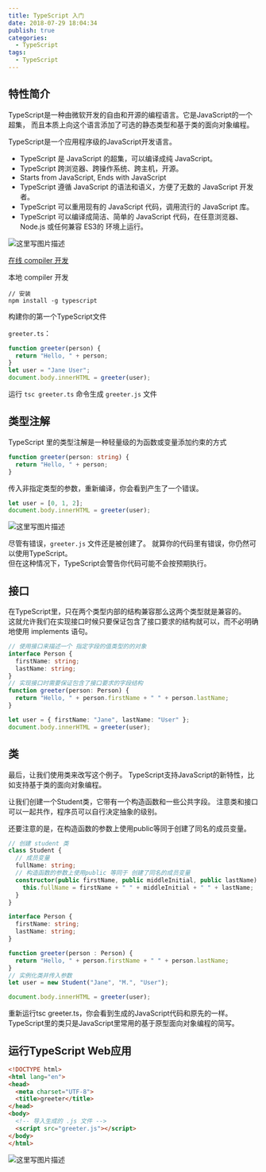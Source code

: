 ```yaml
---
title: TypeScript 入门
date: 2018-07-29 18:04:34
publish: true
categories:
  - TypeScript
tags:
  - TypeScript
---
```


## 特性简介
TypeScript是一种由微软开发的自由和开源的编程语言。它是JavaScript的一个超集，
而且本质上向这个语言添加了可选的静态类型和基于类的面向对象编程。

TypeScript是一个应用程序级的JavaScript开发语言。

- TypeScript 是 JavaScript 的超集，可以编译成纯 JavaScript。
- TypeScript 跨浏览器、跨操作系统、跨主机，开源。
- Starts from JavaScript, Ends with JavaScript
- TypeScript 遵循 JavaScript 的语法和语义，方便了无数的 JavaScript 开发者。
- TypeScript 可以重用现有的 JavaScript 代码，调用流行的 JavaScript 库。
- TypeScript 可以编译成简洁、简单的 JavaScript 代码，在任意浏览器、Node.js 或任何兼容 ES3的 环境上运行。

![这里写图片描述](https://wildye.cn/static/images/blog/8eff68f4/01.jpg)

[在线 compiler 开发](http://www.typescriptlang.org/play/)

本地 compiler 开发
```
// 安装
npm install -g typescript
```
构建你的第一个TypeScript文件

`greeter.ts`：
```typescript
function greeter(person) {
  return "Hello, " + person;
}
let user = "Jane User";
document.body.innerHTML = greeter(user);
```

运行 `tsc greeter.ts` 命令生成 `greeter.js` 文件

## 类型注解
TypeScript 里的类型注解是一种轻量级的为函数或变量添加约束的方式
```typescript
function greeter(person: string) {
  return "Hello, " + person;
}
```

传入非指定类型的参数，重新编译，你会看到产生了一个错误。
```typescript
let user = [0, 1, 2];
document.body.innerHTML = greeter(user);
```
![这里写图片描述](https://wildye.cn/static/images/blog/8eff68f4/02.jpg)

尽管有错误，`greeter.js` 文件还是被创建了。 就算你的代码里有错误，你仍然可以使用TypeScript。  
但在这种情况下，TypeScript会警告你代码可能不会按预期执行。

## 接口
在TypeScript里，只在两个类型内部的结构兼容那么这两个类型就是兼容的。   
这就允许我们在实现接口时候只要保证包含了接口要求的结构就可以，而不必明确地使用 implements 语句。
```typescript
// 使用接口来描述一个 指定字段的值类型的的对象
interface Person {
  firstName: string;
  lastName: string;
}
// 实现接口时需要保证包含了接口要求的字段结构
function greeter(person: Person) {
  return "Hello, " + person.firstName + " " + person.lastName;
}

let user = { firstName: "Jane", lastName: "User" };
document.body.innerHTML = greeter(user);
```
## 类
最后，让我们使用类来改写这个例子。 TypeScript支持JavaScript的新特性，比如支持基于类的面向对象编程。

让我们创建一个Student类，它带有一个构造函数和一些公共字段。 注意类和接口可以一起共作，程序员可以自行决定抽象的级别。

还要注意的是，在构造函数的参数上使用public等同于创建了同名的成员变量。
```typescript
// 创建 student 类
class Student {
  // 成员变量
  fullName: string;
  // 构造函数的参数上使用public 等同于 创建了同名的成员变量
  constructor(public firstName, public middleInitial, public lastName) {
    this.fullName = firstName + " " + middleInitial + " " + lastName;
  }
}

interface Person {
  firstName: string;
  lastName: string;
}

function greeter(person : Person) {
  return "Hello, " + person.firstName + " " + person.lastName;
}
// 实例化类并传入参数
let user = new Student("Jane", "M.", "User");

document.body.innerHTML = greeter(user);
```
重新运行tsc greeter.ts，你会看到生成的JavaScript代码和原先的一样。 TypeScript里的类只是JavaScript里常用的基于原型面向对象编程的简写。

## 运行TypeScript Web应用
```html
<!DOCTYPE html>
<html lang="en">
<head>
  <meta charset="UTF-8">
  <title>greeter</title>
</head>
<body>
  <!-- 导入生成的 .js 文件 -->
  <script src="greeter.js"></script>
</body>
</html>
```
![这里写图片描述](https://wildye.cn/static/images/blog/8eff68f4/03.jpg)
